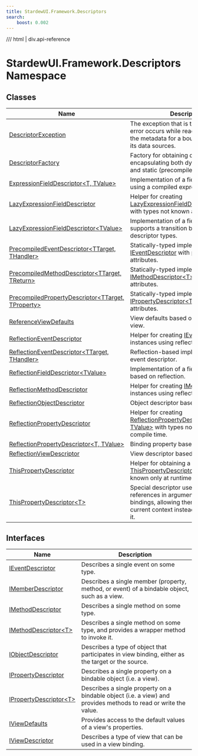 ```yaml
---
title: StardewUI.Framework.Descriptors
search:
    boost: 0.002
---
```


<link rel="stylesheet" href="/StardewUI/stylesheets/reference.css" />

/// html | div.api-reference

# StardewUI.Framework.Descriptors Namespace

## Classes

| Name | Description |
| --- | --- |
| [DescriptorException](descriptorexception.md) | The exception that is thrown when an error occurs while reading or building the metadata for a bound view or one of its data sources. |
| [DescriptorFactory](descriptorfactory.md) | Factory for obtaining descriptors, encapsulating both dynamic (reflection) and static (precompiled) descriptors. |
| [ExpressionFieldDescriptor&lt;T, TValue&gt;](expressionfielddescriptor-2.md) | Implementation of a field descriptor using a compiled expression tree. |
| [LazyExpressionFieldDescriptor](lazyexpressionfielddescriptor.md) | Helper for creating [LazyExpressionFieldDescriptor&lt;TValue&gt;](lazyexpressionfielddescriptor-1.md) with types not known at compile time. |
| [LazyExpressionFieldDescriptor&lt;TValue&gt;](lazyexpressionfielddescriptor-1.md) | Implementation of a field descriptor that supports a transition between two inner descriptor types. |
| [PrecompiledEventDescriptor&lt;TTarget, THandler&gt;](precompiledeventdescriptor-2.md) | Statically-typed implementation of an [IEventDescriptor](ieventdescriptor.md) with predefined attributes. |
| [PrecompiledMethodDescriptor&lt;TTarget, TReturn&gt;](precompiledmethoddescriptor-2.md) | Statically-typed implementation of an [IMethodDescriptor&lt;T&gt;](imethoddescriptor-1.md) with predefined attributes. |
| [PrecompiledPropertyDescriptor&lt;TTarget, TProperty&gt;](precompiledpropertydescriptor-2.md) | Statically-typed implementation of an [IPropertyDescriptor&lt;T&gt;](ipropertydescriptor-1.md) with predefined attributes. |
| [ReferenceViewDefaults](referenceviewdefaults.md) | View defaults based on a reference view. |
| [ReflectionEventDescriptor](reflectioneventdescriptor.md) | Helper for creating [IEventDescriptor](ieventdescriptor.md) instances using reflection. |
| [ReflectionEventDescriptor&lt;TTarget, THandler&gt;](reflectioneventdescriptor-2.md) | Reflection-based implementation of an event descriptor. |
| [ReflectionFieldDescriptor&lt;TValue&gt;](reflectionfielddescriptor-1.md) | Implementation of a field descriptor based on reflection. |
| [ReflectionMethodDescriptor](reflectionmethoddescriptor.md) | Helper for creating [IMethodDescriptor](imethoddescriptor.md) instances using reflection. |
| [ReflectionObjectDescriptor](reflectionobjectdescriptor.md) | Object descriptor based on reflection. |
| [ReflectionPropertyDescriptor](reflectionpropertydescriptor.md) | Helper for creating [ReflectionPropertyDescriptor&lt;T, TValue&gt;](reflectionpropertydescriptor-2.md) with types not known at compile time. |
| [ReflectionPropertyDescriptor&lt;T, TValue&gt;](reflectionpropertydescriptor-2.md) | Binding property based on reflection. |
| [ReflectionViewDescriptor](reflectionviewdescriptor.md) | View descriptor based on reflection. |
| [ThisPropertyDescriptor](thispropertydescriptor.md) | Helper for obtaining a [ThisPropertyDescriptor&lt;T&gt;](thispropertydescriptor-1.md) using a type known only at runtime. |
| [ThisPropertyDescriptor&lt;T&gt;](thispropertydescriptor-1.md) | Special descriptor used for "this" references in argument/attribute bindings, allowing them to reference the current context instead of a property on it. |

## Interfaces

| Name | Description |
| --- | --- |
| [IEventDescriptor](ieventdescriptor.md) | Describes a single event on some type. |
| [IMemberDescriptor](imemberdescriptor.md) | Describes a single member (property, method, or event) of a bindable object, such as a view. |
| [IMethodDescriptor](imethoddescriptor.md) | Describes a single method on some type. |
| [IMethodDescriptor&lt;T&gt;](imethoddescriptor-1.md) | Describes a single method on some type, and provides a wrapper method to invoke it. |
| [IObjectDescriptor](iobjectdescriptor.md) | Describes a type of object that participates in view binding, either as the target or the source. |
| [IPropertyDescriptor](ipropertydescriptor.md) | Describes a single property on a bindable object (i.e. a view). |
| [IPropertyDescriptor&lt;T&gt;](ipropertydescriptor-1.md) | Describes a single property on a bindable object (i.e. a view) and provides methods to read or write the value. |
| [IViewDefaults](iviewdefaults.md) | Provides access to the default values of a view's properties. |
| [IViewDescriptor](iviewdescriptor.md) | Describes a type of view that can be used in a view binding. |

